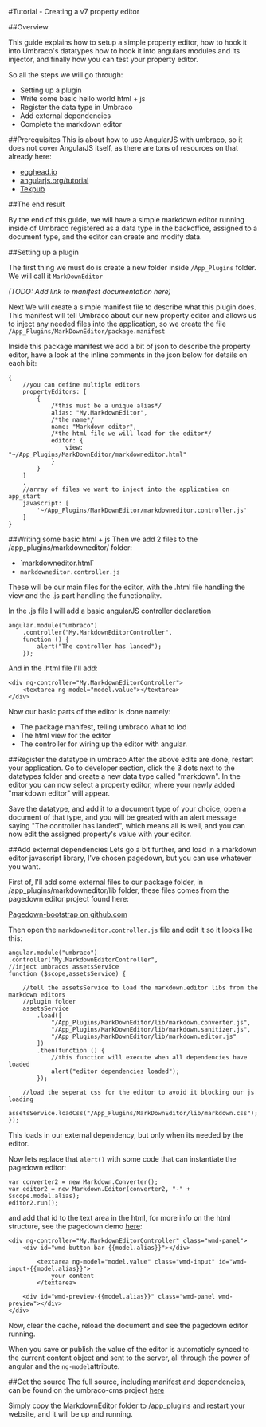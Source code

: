 #Tutorial - Creating a v7 property editor

##Overview

This guide explains how to setup a simple property editor, how to hook it into Umbraco's datatypes
how to hook it into angulars modules and its injector, and finally how you can test your property editor.

So all the steps we will go through:

- Setting up a plugin
- Write some basic hello world html + js
- Register the data type in Umbraco
- Add external dependencies
- Complete the markdown editor

##Prerequisites
This is about how to use AngularJS with umbraco, so it does not cover AngularJS itself, as there are tons of resources on that already here: 

- [egghead.io](http://www.egghead.io/)
- [angularjs.org/tutorial](http://docs.angularjs.org/tutorial)
- [Tekpub](http://tekpub.com/products/angular)

##The end result

By the end of this guide, we will have a simple markdown editor running inside of Umbraco
registered as a data type in the backoffice, assigned to a document type, and the editor can 
create and modify data.

##Setting up a plugin

The first thing we must do is create a new folder inside `/App_Plugins` folder. We will call it
`MarkDownEditor`

*(TODO: Add link to manifest documentation here)*

Next We will create a simple manifest file to describe what this plugin does. This manifest will tell Umbraco about our new property editor and allows us to inject any needed files into the application, so we create the file `/App_Plugins/MarkDownEditor/package.manifest` 

Inside this package manifest we add a bit of json to describe the property editor, have a look at the inline comments in the json below for details on each bit:

	{   
		//you can define multiple editors 	
		propertyEditors: [		
			{
				/*this must be a unique alias*/	
				alias: "My.MarkdownEditor",
				/*the name*/
				name: "Markdown editor",
				/*the html file we will load for the editor*/
				editor: {
					view: "~/App_Plugins/MarkDownEditor/markdowneditor.html"
				}
			}
		]
		,
		//array of files we want to inject into the application on app_start
		javascript: [
		    '~/App_Plugins/MarkDownEditor/markdowneditor.controller.js'
		]
	}


##Writing some basic html + js
Then we add 2 files to the /app_plugins/markdowneditor/ folder:
- ´markdowneditor.html`
- `markdowneditor.controller.js`	

These will be our main files for the editor, with the .html file handling the view and the .js 
part handling the functionality. 

In the .js file I will add a basic angularJS controller declaration

	angular.module("umbraco")
		.controller("My.MarkdownEditorController",
		function () {
			alert("The controller has landed");   
		});

And in the .html file I'll add: 

	<div ng-controller="My.MarkdownEditorController">
		<textarea ng-model="model.value"></textarea>
	</div>

Now our basic parts of the editor is done namely: 

- The package manifest, telling umbraco what to lod
- The html view for the editor
- The controller for wiring up the editor with angular.

##Register the datatype in umbraco
After the above edits are done, restart your application. Go to developer section, click the 3 dots next to the datatypes folder and create a new data type called "markdown". In the editor you can now select a property editor, where your newly added "markdown editor" will appear. 

Save the datatype, and add it to a document type of your choice, open a document of that type, and you will be greated with an alert message saying "The controller has landed", which means all is well, and you can now edit the assigned property's value with your editor. 


##Add external dependencies
Lets go a bit further, and load in a markdown editor javascript library, I've chosen pagedown, but you can use whatever you want. 

First of, I'll add some external files to our package folder, in /app_plugins/markdowneditor/lib folder, these files comes from the pagedown editor project found here: 

[Pagedown-bootstrap on github.com](https://github.com/samwillis/pagedown-bootstrap)

Then open the `markdowneditor.controller.js` file and edit it so it looks like this: 

	angular.module("umbraco")
	.controller("My.MarkdownEditorController",
	//inject umbracos assetsService
	function ($scope,assetsService) {

	    //tell the assetsService to load the markdown.editor libs from the markdown editors
	    //plugin folder
	    assetsService
			.load([
				"/App_Plugins/MarkDownEditor/lib/markdown.converter.js",
	            "/App_Plugins/MarkDownEditor/lib/markdown.sanitizer.js",
	            "/App_Plugins/MarkDownEditor/lib/markdown.editor.js"
	        ])
			.then(function () {
			    //this function will execute when all dependencies have loaded
			    alert("editor dependencies loaded");
			});

	    //load the seperat css for the editor to avoid it blocking our js loading
	    assetsService.loadCss("/App_Plugins/MarkDownEditor/lib/markdown.css");
	});

This loads in our external dependency, but only when its needed by the editor.

Now lets replace that `alert()` with some code that can instantiate the pagedown editor:

	var converter2 = new Markdown.Converter();
    var editor2 = new Markdown.Editor(converter2, "-" + $scope.model.alias);
    editor2.run();

and add that id to the text area in the html, for more info on the html structure, see the pagedown demo [here](https://github.com/samwillis/pagedown-bootstrap/blob/master/demo/browser/demo.html): 
	
	<div ng-controller="My.MarkdownEditorController" class="wmd-panel">
		<div id="wmd-button-bar-{{model.alias}}"></div>

			<textarea ng-model="model.value" class="wmd-input" id="wmd-input-{{model.alias}}">
				your content
			</textarea>

		<div id="wmd-preview-{{model.alias}}" class="wmd-panel wmd-preview"></div>
	</div> 

Now, clear the cache, reload the document and see the pagedown editor running. 

When you save or publish the value of the editor is automaticly synced to the current content object and sent to the server, all through the power of angular and the `ng-model`attribute.

##Get the source
The full source, including manifest and dependencies, can be found on the umbraco-cms project 
[here](https://github.com/umbraco/Umbraco-CMS/tree/7.0.0/src/Umbraco.Web.UI.Client/src/packages/MarkdownEditor)

Simply copy the MarkdownEditor folder to /app_plugins and restart your website, and it will be up and running.